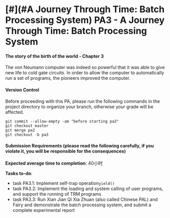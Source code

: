 [#](#A Journey Through Time: Batch Processing System) PA3 - A Journey Through Time: Batch Processing System
============================================

#### The story of the birth of the world - Chapter 3

The von Neumann computer was indeed so powerful that it was able to give new life to cold gate circuits. In order to allow the computer to automatically run a set of programs, the pioneers improved the computer.

#### Version Control

Before proceeding with this PA, please run the following commands in the project directory to organize your branch, otherwise your grade will be affected.

    git commit --allow-empty -am "before starting pa3"
    git checkout master
    git merge pa2
    git checkout -b pa3
    

#### Submission Requirements (please read the following carefully, if you violate it, you will be responsible for the consequences)

**Expected average time to completion**: 40小时

**Tasks to-do**:

*   task PA3.1: Implement self-trap operation`yield()`
*   task PA3.2: Implement the loading and system calling of user programs, and support the running of TRM programs
*   task PA3.3: Run Xian Jian Qi Xia Zhuan (also called Chinese PAL) and Fairy and demonstrate the batch processing system, and submit a complete experimental report